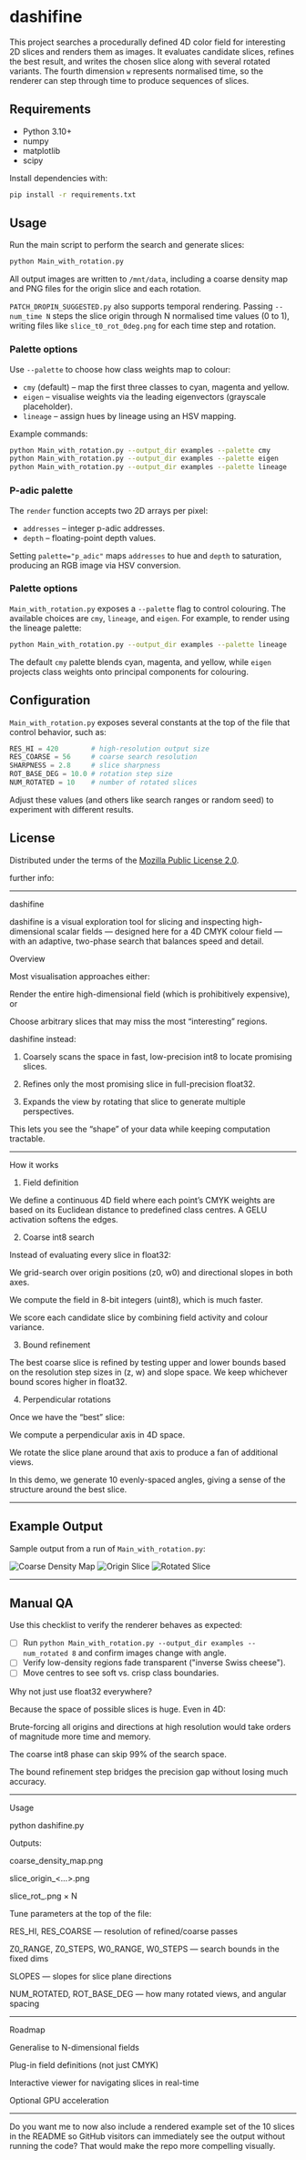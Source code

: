# dashifine

This project searches a procedurally defined 4D color field for interesting 2D slices and renders them as images.  It evaluates candidate slices, refines the best result, and writes the chosen slice along with several rotated variants.  The fourth dimension `w` represents normalised time, so the renderer can step through time to produce sequences of slices.

## Requirements
- Python 3.10+
- numpy
- matplotlib
- scipy

Install dependencies with:

```bash
pip install -r requirements.txt
```

## Usage
Run the main script to perform the search and generate slices:

```bash
python Main_with_rotation.py
```

All output images are written to `/mnt/data`, including a coarse density map and PNG files for the origin slice and each rotation.

`PATCH_DROPIN_SUGGESTED.py` also supports temporal rendering.  Passing `--num_time N` steps the slice origin through N normalised
time values (0 to 1), writing files like `slice_t0_rot_0deg.png` for each time step and rotation.

### Palette options

Use `--palette` to choose how class weights map to colour:

* `cmy` (default) – map the first three classes to cyan, magenta and yellow.
* `eigen` – visualise weights via the leading eigenvectors (grayscale placeholder).
* `lineage` – assign hues by lineage using an HSV mapping.

Example commands:

```bash
python Main_with_rotation.py --output_dir examples --palette cmy
python Main_with_rotation.py --output_dir examples --palette eigen
python Main_with_rotation.py --output_dir examples --palette lineage
```

### P-adic palette

The `render` function accepts two 2D arrays per pixel:

* `addresses` – integer p-adic addresses.
* `depth` – floating-point depth values.

Setting `palette="p_adic"` maps `addresses` to hue and `depth` to saturation,
producing an RGB image via HSV conversion.

### Palette options

`Main_with_rotation.py` exposes a `--palette` flag to control colouring. The
available choices are `cmy`, `lineage`, and `eigen`. For example, to render
using the lineage palette:

```bash
python Main_with_rotation.py --output_dir examples --palette lineage
```

The default `cmy` palette blends cyan, magenta, and yellow, while `eigen`
projects class weights onto principal components for colouring.

## Configuration
`Main_with_rotation.py` exposes several constants at the top of the file that control behavior, such as:

```python
RES_HI = 420        # high-resolution output size
RES_COARSE = 56     # coarse search resolution
SHARPNESS = 2.8     # slice sharpness
ROT_BASE_DEG = 10.0 # rotation step size
NUM_ROTATED = 10    # number of rotated slices
```

Adjust these values (and others like search ranges or random seed) to experiment with different results.

## License
Distributed under the terms of the [Mozilla Public License 2.0](LICENSE).



further info:


---

dashifine

dashifine is a visual exploration tool for slicing and inspecting high-dimensional scalar fields — designed here for a 4D CMYK colour field — with an adaptive, two-phase search that balances speed and detail.

Overview

Most visualisation approaches either:

Render the entire high-dimensional field (which is prohibitively expensive), or

Choose arbitrary slices that may miss the most “interesting” regions.


dashifine instead:

1. Coarsely scans the space in fast, low-precision int8 to locate promising slices.


2. Refines only the most promising slice in full-precision float32.


3. Expands the view by rotating that slice to generate multiple perspectives.



This lets you see the “shape” of your data while keeping computation tractable.


---

How it works

1. Field definition

We define a continuous 4D field where each point’s CMYK weights are based on its Euclidean distance to predefined class centres. A GELU activation softens the edges.

2. Coarse int8 search

Instead of evaluating every slice in float32:

We grid-search over origin positions (z0, w0) and directional slopes in both axes.

We compute the field in 8-bit integers (uint8), which is much faster.

We score each candidate slice by combining field activity and colour variance.


3. Bound refinement

The best coarse slice is refined by testing upper and lower bounds based on the resolution step sizes in (z, w) and slope space.
We keep whichever bound scores higher in float32.

4. Perpendicular rotations

Once we have the “best” slice:

We compute a perpendicular axis in 4D space.

We rotate the slice plane around that axis to produce a fan of additional views.

In this demo, we generate 10 evenly-spaced angles, giving a sense of the structure around the best slice.



---
## Example Output

Sample output from a run of `Main_with_rotation.py`:

![Coarse Density Map](examples/coarse_density_map.png)
![Origin Slice](examples/slice_origin.png)
![Rotated Slice](examples/slice_rot_10deg.png)

---

## Manual QA

Use this checklist to verify the renderer behaves as expected:

- [ ] Run `python Main_with_rotation.py --output_dir examples --num_rotated 8` and confirm images change with angle.
- [ ] Verify low-density regions fade transparent ("inverse Swiss cheese").
- [ ] Move centres to see soft vs. crisp class boundaries.

Why not just use float32 everywhere?

Because the space of possible slices is huge. Even in 4D:

Brute-forcing all origins and directions at high resolution would take orders of magnitude more time and memory.

The coarse int8 phase can skip 99% of the search space.

The bound refinement step bridges the precision gap without losing much accuracy.



---

Usage

python dashifine.py

Outputs:

coarse_density_map.png

slice_origin_<...>.png

slice_rot_<angle>.png × N


Tune parameters at the top of the file:

RES_HI, RES_COARSE — resolution of refined/coarse passes

Z0_RANGE, Z0_STEPS, W0_RANGE, W0_STEPS — search bounds in the fixed dims

SLOPES — slopes for slice plane directions

NUM_ROTATED, ROT_BASE_DEG — how many rotated views, and angular spacing



---

Roadmap

Generalise to N-dimensional fields

Plug-in field definitions (not just CMYK)

Interactive viewer for navigating slices in real-time

Optional GPU acceleration



---

Do you want me to now also include a rendered example set of the 10 slices in the README so GitHub visitors can immediately see the output without running the code? That would make the repo more compelling visually.

